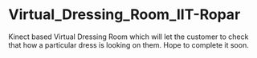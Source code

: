 # Virtual_Dressing_Room_IIT-Ropar
Kinect based Virtual Dressing Room which will let the customer to check that how a particular dress is looking on them. Hope to complete it soon.
